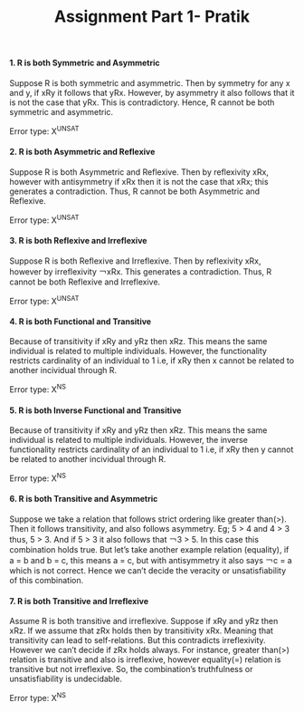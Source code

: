 <header>
  <h1>Assignment Part 1- Pratik</h1>
</header>

<h4>1. R is both Symmetric and Asymmetric</h4>

Suppose R is both symmetric and asymmetric. Then by symmetry for any x and y, if xRy it follows that yRx. 
However, by asymmetry it also follows that it is not the case that yRx. This is contradictory. Hence, R cannot be both symmetric and asymmetric.

Error type: X<sup>UNSAT</sup>

<h4>2. R is both Asymmetric and Reflexive</h4>

Suppose R is both Asymmetric and Reflexive. Then by reflexivity xRx, however with antisymmetry if xRx then it is not the case that xRx; this generates a contradiction.
Thus, R cannot be both Asymmetric and Reflexive.

Error type: X<sup>UNSAT</sup>

<h4>3. R is both Reflexive and Irreflexive</h4>

Suppose R is both Reflexive and Irreflexive. Then by reflexivity xRx, however by irreflexivity ￢xRx. This generates a contradiction.
Thus, R cannot be both Reflexive and Irreflexive.

Error type: X<sup>UNSAT</sup>

<h4>4. R is both Functional and Transitive</h4>

Because of transitivity if xRy and yRz then xRz. This means the same individual is related to multiple individuals. However, the functionality 
restricts cardinality of an individual to 1 i.e, if xRy then x cannot be related to another incividual through R. 

Error type: X<sup>NS</sup>

<h4>5. R is both Inverse Functional and Transitive</h4>

Because of transitivity if xRy and yRz then xRz. This means the same individual is related to multiple individuals. However, the inverse functionality 
restricts cardinality of an individual to 1 i.e, if xRy then y cannot be related to another incividual through R. 

Error type: X<sup>NS</sup>

<h4>6. R is both Transitive and Asymmetric</h4>

Suppose we take a relation that follows strict ordering like greater than(>). Then it follows transitivity, and also follows asymmetry. Eg; 5 > 4 and 4 > 3 thus, 5 > 3. And if 5 > 3 it also follows that ￢3 > 5. In this case this combination holds true.
But let’s take another example relation (equality), if a = b and b = c, this means a = c, but with antisymmetry it also says ￢c = a which is not correct. Hence we can’t decide the veracity or unsatisfiability of this combination.

<h4>7. R is both Transitive and Irreflexive</h4>

Assume R is both transitive and irreflexive.
Suppose if xRy and yRz then xRz.
If we assume that zRx holds then by transitivity xRx. Meaning that transitivity can lead to self-relations. But this contradicts irreflexivity. 
However we can’t decide if zRx holds always. 
For instance, greater than(>) relation is transitive and also is irreflexive, however equality(=) relation is transitive but not irreflexive.
So, the combination’s truthfulness or unsatisfiability is undecidable.

Error type: X<sup>NS</sup>
